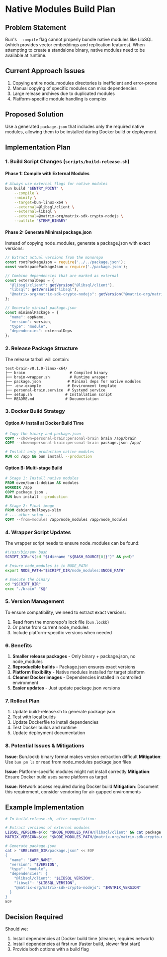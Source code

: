 # Native Modules Build Plan

## Problem Statement

Bun's `--compile` flag cannot properly bundle native modules like LibSQL (which provides vector embeddings and replication features). When attempting to create a standalone binary, native modules need to be available at runtime.

## Current Approach Issues

1. Copying entire node_modules directories is inefficient and error-prone
2. Manual copying of specific modules can miss dependencies
3. Large release archives due to duplicated modules
4. Platform-specific module handling is complex

## Proposed Solution

Use a generated `package.json` that includes only the required native modules, allowing them to be installed during Docker build or deployment.

## Implementation Plan

### 1. Build Script Changes (`scripts/build-release.sh`)

#### Phase 1: Compile with External Modules
```bash
# Always use external flags for native modules
bun build "$ENTRY_POINT" \
    --compile \
    --minify \
    --target=bun-linux-x64 \
    --external=@libsql/client \
    --external=libsql \
    --external=@matrix-org/matrix-sdk-crypto-nodejs \
    --outfile "$TEMP_BINARY"
```

#### Phase 2: Generate Minimal package.json
Instead of copying node_modules, generate a package.json with exact versions:

```javascript
// Extract actual versions from the monorepo
const rootPackageJson = require('../../package.json');
const workspacePackageJson = require('./package.json');

// Combine dependencies that are marked as external
const externalDeps = {
  "@libsql/client": getVersion("@libsql/client"),
  "libsql": getVersion("libsql"),
  "@matrix-org/matrix-sdk-crypto-nodejs": getVersion("@matrix-org/matrix-sdk-crypto-nodejs")
};

// Generate minimal package.json
const minimalPackage = {
  "name": appName,
  "version": version,
  "type": "module",
  "dependencies": externalDeps
};
```

### 2. Release Package Structure

The release tarball will contain:
```
test-brain-v0.1.0-linux-x64/
├── brain                    # Compiled binary
├── brain-wrapper.sh         # Runtime wrapper
├── package.json            # Minimal deps for native modules
├── .env.example            # Environment template
├── personal-brain.service  # Systemd service
├── setup.sh               # Installation script
└── README.md              # Documentation
```

### 3. Docker Build Strategy

#### Option A: Install at Docker Build Time
```dockerfile
# Copy the binary and package.json
COPY --chown=personal-brain:personal-brain brain /app/brain
COPY --chown=personal-brain:personal-brain package.json /app/

# Install only production native modules
RUN cd /app && bun install --production
```

#### Option B: Multi-stage Build
```dockerfile
# Stage 1: Install native modules
FROM oven/bun:1-debian AS modules
WORKDIR /app
COPY package.json .
RUN bun install --production

# Stage 2: Final image
FROM debian:bullseye-slim
# ... other setup ...
COPY --from=modules /app/node_modules /app/node_modules
```

### 4. Wrapper Script Updates

The wrapper script needs to ensure node_modules can be found:
```bash
#!/usr/bin/env bash
SCRIPT_DIR="$(cd "$(dirname "${BASH_SOURCE[0]}")" && pwd)"

# Ensure node_modules is in NODE_PATH
export NODE_PATH="$SCRIPT_DIR/node_modules:$NODE_PATH"

# Execute the binary
cd "$SCRIPT_DIR"
exec "./brain" "$@"
```

### 5. Version Management

To ensure compatibility, we need to extract exact versions:

1. Read from the monorepo's lock file (`bun.lockb`)
2. Or parse from current node_modules
3. Include platform-specific versions when needed

### 6. Benefits

1. **Smaller release packages** - Only binary + package.json, no node_modules
2. **Reproducible builds** - Package.json ensures exact versions
3. **Platform flexibility** - Native modules installed for target platform
4. **Cleaner Docker images** - Dependencies installed in controlled environment
5. **Easier updates** - Just update package.json versions

### 7. Rollout Plan

1. Update build-release.sh to generate package.json
2. Test with local builds
3. Update Dockerfile to install dependencies
4. Test Docker builds and runtime
5. Update deployment documentation

### 8. Potential Issues & Mitigations

**Issue**: Bun.lockb binary format makes version extraction difficult
**Mitigation**: Use `bun pm ls` or read from node_modules package.json files

**Issue**: Platform-specific modules might not install correctly
**Mitigation**: Ensure Docker build uses same platform as target

**Issue**: Network access required during Docker build
**Mitigation**: Document this requirement, consider vendoring for air-gapped environments

## Example Implementation

```bash
# In build-release.sh, after compilation:

# Extract versions of external modules
LIBSQL_VERSION=$(cd "$NODE_MODULES_PATH/@libsql/client" && cat package.json | jq -r .version)
MATRIX_VERSION=$(cd "$NODE_MODULES_PATH/@matrix-org/matrix-sdk-crypto-nodejs" && cat package.json | jq -r .version)

# Generate package.json
cat > "$RELEASE_DIR/package.json" << EOF
{
  "name": "$APP_NAME",
  "version": "$VERSION",
  "type": "module",
  "dependencies": {
    "@libsql/client": "$LIBSQL_VERSION",
    "libsql": "$LIBSQL_VERSION",
    "@matrix-org/matrix-sdk-crypto-nodejs": "$MATRIX_VERSION"
  }
}
EOF
```

## Decision Required

Should we:
1. Install dependencies at Docker build time (cleaner, requires network)
2. Install dependencies at first run (faster build, slower first start)
3. Provide both options with a build flag